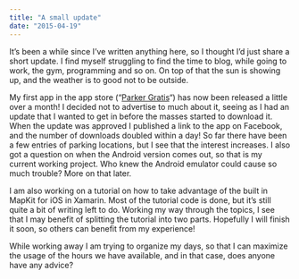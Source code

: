 ```yaml
---
title: "A small update"
date: "2015-04-19"
---
```


It’s been a while since I’ve written anything here, so I thought I’d just share a short update. I find myself struggling to find the time to blog, while going to work, the gym, programming and so on. On top of that the sun is showing up, and the weather is to good not to be outside.

My first app in the app store (“[Parker Gratis](http://leiflarsen.org/2015/released-my-first-ios-app "Released my first iOS app")“) has now been released a little over a month! I decided not to advertise to much about it, seeing as I had an update that I wanted to get in before the masses started to download it. When the update was approved I published a link to the app on Facebook, and the number of downloads doubled within a day! So far there have been a few entries of parking locations, but I see that the interest increases. I also got a question on when the Android version comes out, so that is my current working project. Who knew the Android emulator could cause so much trouble? More on that later.

I am also working on a tutorial on how to take advantage of the built in MapKit for iOS in Xamarin. Most of the tutorial code is done, but it’s still quite a bit of writing left to do. Working my way through the topics, I see that I may benefit of splitting the tutorial into two parts. Hopefully I will finish it soon, so others can benefit from my experience!

While working away I am trying to organize my days, so that I can maximize the usage of the hours we have available, and in that case, does anyone have any advice?
